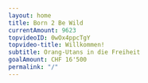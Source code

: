 ```yaml
---
layout: home
title: Born 2 Be Wild
currentAmount: 9623
topvideoID: 0wOx4ppcTgY
topvideo-title: Willkommen!
subtitle: Orang-Utans in die Freiheit
goalAmount: CHF 16'500
permalink: "/"
---
```


